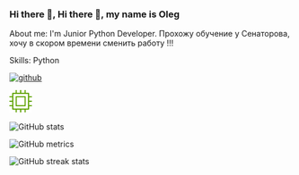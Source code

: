 ### Hi there 👋, Hi there 👋, my name is Oleg
About me: I'm Junior Python Developer. Прохожу обучение у Сенаторова, хочу в скором времени сменить работу !!!


Skills:  Python


[<img src='https://cdn.jsdelivr.net/npm/simple-icons@3.0.1/icons/github.svg' alt='github' height='40'>](https://github.com/oleg14038)  

<a href='https://docs.github.com/en/developers'><img src='https://raw.githubusercontent.com/acervenky/animated-github-badges/master/assets/devbadge.gif' width='40' height='40'></a> 

![GitHub stats](https://github-readme-stats.vercel.app/api?username=oleg14038&show_icons=true)  

![GitHub metrics](https://metrics.lecoq.io/oleg14038)  

![GitHub streak stats](https://streak-stats.demolab.com/?user=oleg14038)  


